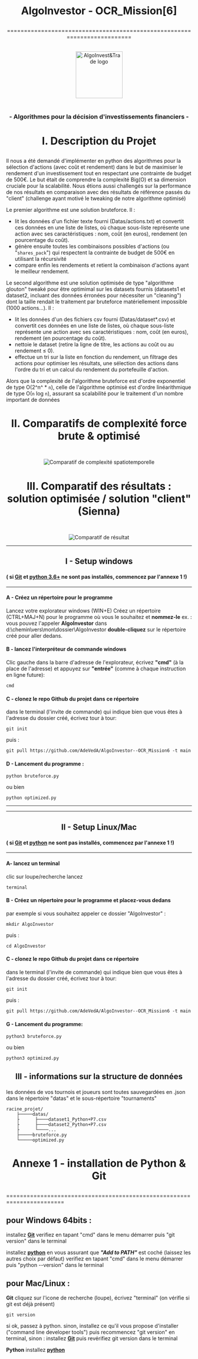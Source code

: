 # <p align="center"><bold>AlgoInvestor - OCR_Mission[6]</bold></p>
<p align="center">=========================================================================</p>
<p align="center">
  <br/>
  <picture> 
    <img alt="AlgoInvest&Trade logo" src="Datas/AlgoInvest&Trade.png" width="127">
  </picture>
  <br/>
  <br/>
</p>

### <p align="center">- Algorithmes pour la décision d'investissements financiers -</p>

# <p align="center"> I. Description du Projet</p>

Il nous a été demandé d'implémenter en python des algorithmes pour la sélection d'actions (avec coût et rendement) dans le but de maximiser le rendement d'un investissement tout en respectant une contrainte de budget de 500€.
Le but était de comprendre la complexité Big(O) et sa dimension cruciale pour la scalabilité. Nous étions aussi challengés sur la performance de nos résultats en comparaison avec des résultats de référence passés du "client" (challenge ayant motivé le tweaking de notre algorithme optimisé)

Le premier algorithme est une solution bruteforce. Il :

- lit les données d'un fichier texte fourni (Datas/actions.txt) et convertit ces données en une liste de listes, où chaque sous-liste représente une action avec ses caractéristiques : nom, coût (en euros), rendement (en pourcentage du coût).
- génère ensuite toutes les combinaisons possibles d'actions (ou "`shares_pack`") qui respectent la contrainte de budget de 500€ en utilisant la récursivité 
- compare enfin les rendements et retient la combinaison d'actions ayant le meilleur rendement.

Le second algorithme est une solution optimisée de type "algorithme glouton" tweaké pour être optimimal sur les datasets fournis (datasets1 et dataset2, incluant des données érronées pour nécessiter un "cleaning") dont la taille rendait le traitement par bruteforce matériellement impossible (1000 actions...). Il :

- lit les données d'un des fichiers csv fourni (Datas/dataset*.csv) et convertit ces données en une liste de listes, où chaque sous-liste représente une action avec ses caractéristiques : nom, coût (en euros), rendement (en pourcentage du coût).
- nettoie le dataset (retire la ligne de titre, les actions au coût ou au rendement ≤ 0).
- effectue un tri sur la liste en fonction du rendement, un filtrage des actions pour optimiser les résultats, une sélection des actions dans l'ordre du tri et un calcul du rendement du portefeuille d'action.

Alors que la complexité de l'algorithme bruteforce est d'ordre exponentiel de type O(2^n^ * `n`), celle de l'algorithme optimisé est d'ordre linéarithmique de type O(`n` log `n`), assurant sa scalabilité pour le traitement d'un nombre important de données

# <p align="center"> II. Comparatifs de complexité force brute & optimisé</p>

<p align="center">
    <br/>
    <picture>
        <img alt="Comparatif de complexité spatiotemporelle" src="Datas/@_Complexite spatiotemporelle comparative2.png">
    </picture>
</p>



# <p align="center"> III. Comparatif des résultats : solution optimisée / solution "client" (Sienna)</p>

<p align="center">
    <br/>
    <picture>
        <img alt="Comparatif de résultat" src="Datas/Comparaison_Algo_Sienna.png">
    </picture>
</p>

------------------------------------------

## <p align="center">I - Setup windows</p>

#### ( si [Git](https://github.com/git-for-windows/git/releases/download/v2.45.0.windows.1/Git-2.45.0-64-bit.exe) et [python 3.6+](https://www.python.org/ftp/python/3.12.3/python-3.12.3-amd64.exe) ne sont pas installés, commencez par l'annexe 1 !)
------------------------------------------
  #### A - Créez un répertoire pour le programme
Lancez votre explorateur windows (WIN+E) 
Créez un répertoire (CTRL+MAJ+N) pour le programme où vous le souhaitez et **nommez-le**
ex. : vous pouvez l'appeler **AlgoInvestor** dans d:\chemin\vers\mon\dossier\AlgoInvestor
**double-cliquez** sur le répertoire créé pour aller dedans.

  #### B - lancez l'interpréteur de commande windows
Clic gauche dans la barre d'adresse de l'explorateur, écrivez **"cmd"** (à la place de l'adresse)
et appuyez sur **"entrée"** (comme à chaque instruction en ligne future):

	cmd
	
  #### C - clonez le repo Github du projet dans ce répertoire
dans le terminal (l'invite de commande) qui indique bien que vous êtes à l'adresse du dossier créé, écrivez tour à tour:

	git init

puis : 

	git pull https://github.com/AdeVedA/AlgoInvestor--OCR_Mission6 -t main

 
  #### D - Lancement du programme :

	python bruteforce.py

ou bien

	python optimized.py


-------------------------
-------------------------

## <p align="center">II - Setup Linux/Mac</p>

#### ( si **[Git](https://sourceforge.net/projects/git-osx-installer/files/git-2.23.0-intel-universal-mavericks.dmg/download?use_mirror=autoselect)** et **[python](https://www.python.org/ftp/python/3.12.3/python-3.12.3-macos11.pkg)** ne sont pas installés, commencez par l'annexe 1 !)

-------------------------
	
  #### A- lancez un terminal

clic sur loupe/recherche lancez

	terminal
	
  #### B - Créez un répertoire pour le programme et placez-vous dedans
  par exemple si vous souhaitez appeler ce dossier "AlgoInvestor" :

	mkdir AlgoInvestor

puis :

	cd AlgoInvestor

  #### C - clonez le repo Github du projet dans ce répertoire
dans le terminal (l'invite de commande) qui indique bien que vous êtes à l'adresse du dossier créé, écrivez tour à tour:

	git init

puis : 

	git pull https://github.com/AdeVedA/AlgoInvestor--OCR_Mission6 -t main

  #### G - Lancement du programme:

	python3 bruteforce.py

ou bien

	python3 optimized.py

## <p align="center">III - informations sur la structure de données</p>

les données de vos tournois et joueurs sont toutes sauvegardées en .json dans le répertoire "datas" et le sous-répertoire "tournaments"

	racine_projet/
		├─────datas/
		├	   ├────dataset1_Python+P7.csv
		├	   ├────dataset2_Python+P7.csv
		├	   └────...
		├─────bruteforce.py
		└─────optimized.py


# <p align="center">Annexe 1 - installation de Python & Git</p>
=======================================================================

pour Windows 64bits :
--------------------

installez **[Git](https://github.com/git-for-windows/git/releases/download/v2.45.0.windows.1/Git-2.45.0-64-bit.exe)** 
verifiez en tapant "cmd" dans le menu démarrer puis "git version" dans le terminal

installez **[python](https://www.python.org/ftp/python/3.12.3/python-3.12.3-amd64.exe)** en vous assurant que ***"Add to PATH"*** est coché (laissez les autres choix par défaut)
verifiez en tapant "cmd" dans le menu démarrer puis "python --version" dans le terminal

pour Mac/Linux :
--------------------
**Git**
cliquez sur l'icone de recherche (loupe), écrivez "terminal" (on vérifie si git est déjà présent)

	git version

si ok, passez à python. 
sinon, installez ce qu'il vous propose d'installer ("command line developer tools") puis recommencez "git version" en terminal,
sinon : installez **[Git](https://sourceforge.net/projects/git-osx-installer/files/git-2.23.0-intel-universal-mavericks.dmg/download?use_mirror=autoselect)**
puis revérifiez git version dans le terminal

**Python**
installez **[python](https://www.python.org/ftp/python/3.12.3/python-3.12.3-macos11.pkg)**
